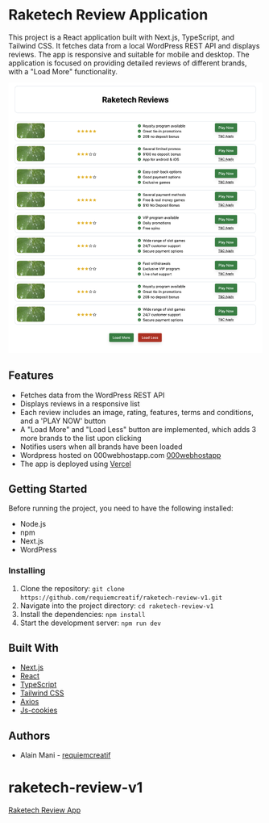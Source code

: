 # Raketech Review Application

This project is a React application built with Next.js, TypeScript, and Tailwind CSS. It fetches data from a local WordPress REST API and displays reviews. The app is responsive and suitable for mobile and desktop. The application is focused on providing detailed reviews of different brands, with a "Load More" functionality.

![alt text](./images/raketech.png)


## Features

- Fetches data from the WordPress REST API
- Displays reviews in a responsive list
- Each review includes an image, rating, features, terms and conditions, and a 'PLAY NOW' button
- A "Load More" and "Load Less" button are implemented, which adds 3 more brands to the list upon clicking
- Notifies users when all brands have been loaded
- Wordpress hosted on 000webhostapp.com [000webhostapp](https://www.000webhost.com)
- The app is deployed using [Vercel](https://vercel.com)
## Getting Started

Before running the project, you need to have the following installed:

- Node.js
- npm
- Next.js
- WordPress 
### Installing

1. Clone the repository: `git clone https://github.com/requiemcreatif/raketech-review-v1.git`
2. Navigate into the project directory: `cd raketech-review-v1`
3. Install the dependencies: `npm install`
4. Start the development server: `npm run dev`

## Built With

- [Next.js](https://nextjs.org/)
- [React](https://reactjs.org/)
- [TypeScript](https://www.typescriptlang.org/)
- [Tailwind CSS](https://tailwindcss.com/)
- [Axios](https://axios-http.com/)
- [Js-cookies](github.com/js-cookie/js-cookie)

## Authors

- Alain Mani  - [requiemcreatif](https://github.com/requiemcreatif)


# raketech-review-v1
[Raketech Review App](https://raketech-review-v1.vercel.app)